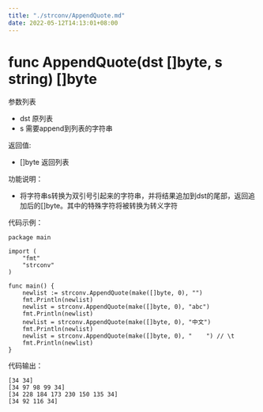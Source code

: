 ```yaml
---
title: "./strconv/AppendQuote.md"
date: 2022-05-12T14:13:01+08:00
---
```

# func AppendQuote(dst []byte, s string) []byte

参数列表

- dst   原列表
- s     需要append到列表的字符串

返回值:

- []byte  返回列表

功能说明：

- 将字符串s转换为双引号引起来的字符串，并将结果追加到dst的尾部，返回追加后的[]byte。其中的特殊字符将被转换为转义字符

代码示例：

    package main
    
    import (
        "fmt"
        "strconv"
    )
    
    func main() {
        newlist := strconv.AppendQuote(make([]byte, 0), "")
        fmt.Println(newlist)
        newlist = strconv.AppendQuote(make([]byte, 0), "abc")
        fmt.Println(newlist)
        newlist = strconv.AppendQuote(make([]byte, 0), "中文")
        fmt.Println(newlist)
        newlist = strconv.AppendQuote(make([]byte, 0), "	") // \t
        fmt.Println(newlist)
    }



代码输出：

    [34 34]
    [34 97 98 99 34]
    [34 228 184 173 230 150 135 34]
    [34 92 116 34]
